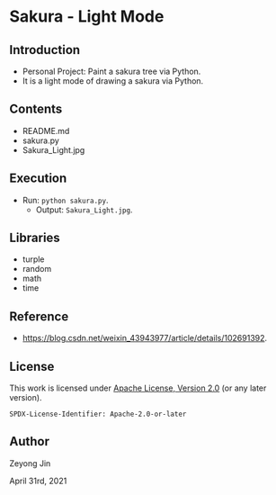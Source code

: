 # Sakura - Light Mode

## Introduction
- Personal Project: Paint a sakura tree via Python.
- It is a light mode of drawing a sakura via Python.

## Contents
- README.md
- sakura.py
- Sakura_Light.jpg

## Execution
- Run: `python sakura.py`.
    - Output: `Sakura_Light.jpg`.

## Libraries
- turple
- random
- math
- time

## Reference
- https://blog.csdn.net/weixin_43943977/article/details/102691392.

## License

This work is licensed under [Apache License, Version 2.0](https://www.apache.org/licenses/LICENSE-2.0) (or any later version). 

`SPDX-License-Identifier: Apache-2.0-or-later`

## Author

Zeyong Jin

April 31rd, 2021
